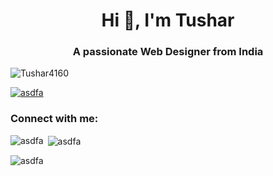 <h1 align="center">Hi 👋, I'm Tushar</h1>
<h3 align="center">A passionate Web Designer from India</h3>

<p align="left"> <img src="https://komarev.com/ghpvc/?username=Tushar4160&label=Profile%20views&color=0e75b6&style=flat" alt="Tushar4160" /> </p>

<p align="left"> <a href="https://github.com/ryo-ma/github-profile-trophy"><img src="https://github-profile-trophy.vercel.app/?username=asdfa" alt="asdfa" /></a> </p>

<h3 align="left">Connect with me:</h3>
<p align="left">
</p>

<p><img align="left" src="https://github-readme-stats.vercel.app/api/top-langs?username=asdfa&show_icons=true&locale=en&layout=compact" alt="asdfa" /></p>

<p>&nbsp;<img align="center" src="https://github-readme-stats.vercel.app/api?username=asdfa&show_icons=true&locale=en" alt="asdfa" /></p>

<p><img align="center" src="https://github-readme-streak-stats.herokuapp.com/?user=asdfa&" alt="asdfa" /></p>
